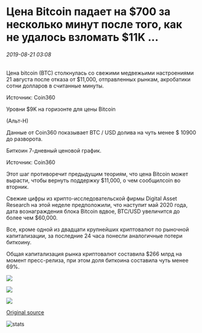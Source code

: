 # Цена Bitcoin падает на $700 за несколько минут после того, как не удалось взломать $11K ...

###### 2019-08-21 03:08

Цена bitcoin (BTC) столкнулась со свежими медвежьими настроениями 21 августа после отказа от $11,000, отправленных рынкам, акробатики сотни долларов в считанные минуты.

Источник: Coin360

Уровни $9K на горизонте для цены Bitcoin

(Альт-Н)

Данные от Coin360 показывает BTC / USD долива на чуть менее $ 10900 до разворота.

Биткоин 7-дневный ценовой график.

Источник: Coin360

Этот шаг противоречит предыдущим теориям, что цена Bitcoin может вырасти, чтобы вернуть поддержку $11,000, о чем сообщилcoin во вторник.

Свежие цифры из крипто-исследовательской фирмы Digital Asset Research на этой неделе предположили, что наступит май 2020 года, дата вознаграждения блока Bitcoin вдвое, BTC/USD увеличится до более чем $60,000.

Все, кроме одной из двадцати крупнейших криптовалют по рыночной капитализации, за последние 24 часа понесли аналогичные потери биткоину.

Общая капитализация рынка криптовалют составила $266 млрд на момент пресс-релиза, при этом доля биткоина составила чуть менее 69%.

![](https://s3.cointelegraph.com/storage/uploads/view/bf06faf2d6ffd5fefa5019fe915a9db7.png)

![](https://s3.cointelegraph.com/storage/uploads/view/81724d6aa7fa292eec572aa4162e579e.png)

![](https://s3.cointelegraph.com/storage/uploads/view/9ad53f5fd1b8d9c817b1543cabcf5d22.png)

[Original source](https://cointelegraph.com/news/bitcoin-price-drops-by-700-in-minutes-after-failing-to-crack-11k)

![stats](https://c.statcounter.com/11760860/0/a89fa40b/1/ "stats")